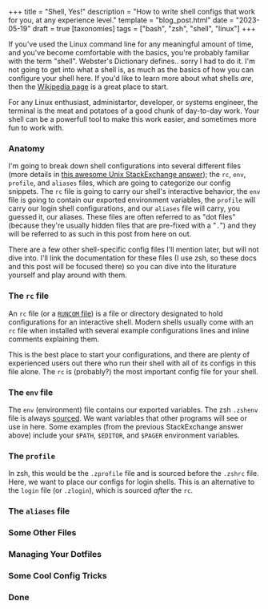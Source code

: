 +++
title = "Shell, Yes!"
description = "How to write shell configs that work for you, at any experience level."
template = "blog_post.html"
date = "2023-05-19"
draft = true
[taxonomies]
tags = ["bash", "zsh", "shell", "linux"]
+++

If you've used the Linux command line for any meaningful amount of time, and you've become comfortable with the basics, you're probably familiar with the term "shell". Webster's Dictionary defines.. sorry I had to do it. I'm not going to get into what a shell is, as much as the basics of how you can configure your shell here. If you'd like to learn more about what shells _are_, then the [Wikipedia page](https://en.wikipedia.org/wiki/Shell_(computing)) is a great place to start.
<!-- more -->

For any Linux enthusiast, administartor, developer, or systems engineer, the terminal is the meat and potatoes of a good chunk of day-to-day work. Your shell can be a powerfull tool to make this work easier, and sometimes more fun to work with.

### Anatomy
I'm going to break down shell configurations into several different files (more details in [this awesome Unix StackExchange answer](https://unix.stackexchange.com/a/71258)); the `rc`, `env`, `profile`, and `aliases` files, which are going to categorize our config snippets. The `rc` file is going to carry our shell's interactive behavior, the `env` file is going to contain our exported environment variables, the `profile` will carry our login shell configurations, and our `aliases` file will carry, you guessed it, our aliases. These files are often referred to as "dot files" (because they're usually hidden files that are pre-fixed with a "`.`") and they will be referred to as such in this post from here on out.

There are a few other shell-specific config files I'll mention later, but will not dive into. I'll link the documentation for these files (I use zsh, so these docs and this post will be focused there) so you can dive into the liturature yourself and play around with them.

### The `rc` file
An `rc` file (or a [`RUNCOM` file](https://www.baeldung.com/linux/rc-files)) is a file or directory designated to hold configurations for an interactive shell. Modern shells usually come with an `rc` file when installed with several example configurations lines and inline comments explaining them. 

This is the best place to start your configurations, and there are plenty of experienced users out there who run their shell with all of its configs in this file alone. The `rc` is (probably?) the most important config file for your shell.

### The `env` file
The `env` (environment) file contains our exported variables. The zsh `.zshenv` file is always [sourced](https://ss64.com/bash/source.html). We want variables that other programs will see or use in here. Some examples (from the previous StackExchange answer above) include your `$PATH`, `$EDITOR`, and `$PAGER` environment variables.

### The `profile`
In zsh, this would be the `.zprofile` file and is sourced before the `.zshrc` file. Here, we want to place our configs for login shells. This is an alternative to the `login` file (or `.zlogin`), which is sourced _after_ the `rc`.
### The `aliases` file
### Some Other Files
### Managing Your Dotfiles
### Some Cool Config Tricks
### Done